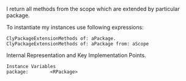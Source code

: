 I return all methods from the scope which are extended by particular package.

To instantiate my instances use following expressions: 

	ClyPackageExtensionMethods of: aPackage.
	ClyPackageExtensionMethods of: aPackage from: aScope
 
Internal Representation and Key Implementation Points.

    Instance Variables
	package:		<RPackage>
